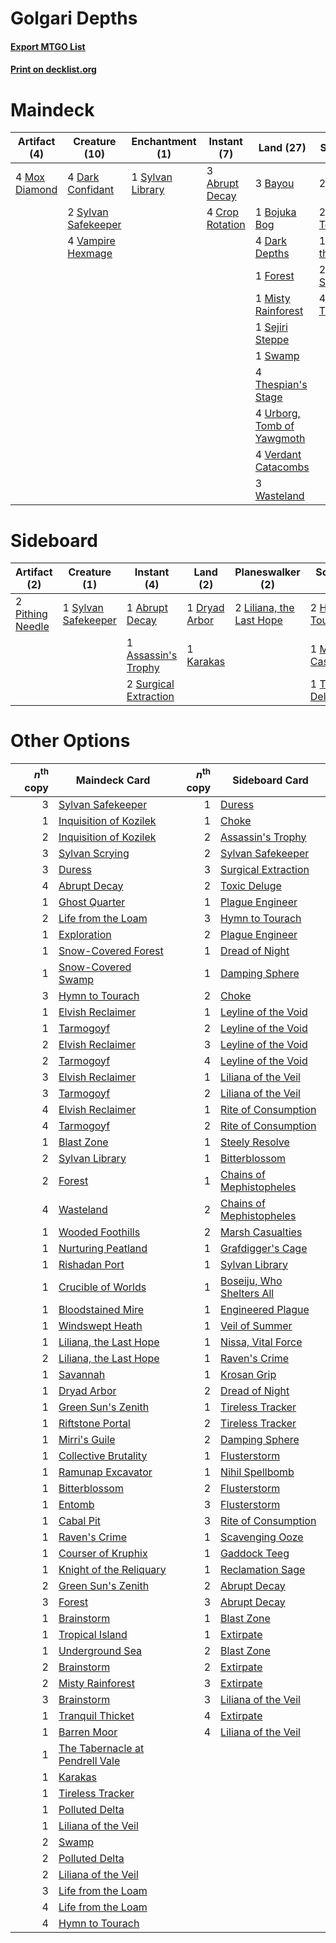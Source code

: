 # Golgari Depths

#### [Export MTGO List](../collection/Golgari%20Depths/Golgari%20Depths.txt)
#### [Print on decklist.org](http://decklist.org/?deckmain=3%09Abrupt%20Decay%0A3%09Bayou%0A1%09Bojuka%20Bog%0A4%09Crop%20Rotation%0A4%09Dark%20Confidant%0A4%09Dark%20Depths%0A2%09Duress%0A1%09Forest%0A2%09Hymn%20to%20Tourach%0A1%09Life%20from%20the%20Loam%0A1%09Misty%20Rainforest%0A4%09Mox%20Diamond%0A1%09Sejiri%20Steppe%0A1%09Swamp%0A1%09Sylvan%20Library%0A2%09Sylvan%20Safekeeper%0A2%09Sylvan%20Scrying%0A4%09Thespian's%20Stage%0A4%09Thoughtseize%0A4%09Urborg,%20Tomb%20of%20Yawgmoth%0A4%09Vampire%20Hexmage%0A4%09Verdant%20Catacombs%0A3%09Wasteland&deckside=1%09Abrupt%20Decay%0A1%09Assassin's%20Trophy%0A1%09Dryad%20Arbor%0A2%09Hymn%20to%20Tourach%0A1%09Karakas%0A2%09Liliana,%20the%20Last%20Hope%0A1%09Marsh%20Casualties%0A2%09Pithing%20Needle%0A2%09Surgical%20Extraction%0A1%09Sylvan%20Safekeeper%0A1%09Toxic%20Deluge)
# Maindeck

|                                     Artifact (4)                                     |                                        Creature (10)                                         |                                     Enchantment (1)                                     |                                       Instant (7)                                        |                                              Land (27)                                              |                                         Sorcery (11)                                          |
|--------------------------------------------------------------------------------------|----------------------------------------------------------------------------------------------|-----------------------------------------------------------------------------------------|------------------------------------------------------------------------------------------|-----------------------------------------------------------------------------------------------------|-----------------------------------------------------------------------------------------------|
|4 [Mox Diamond](http://gatherer.wizards.com/Pages/Card/Details.aspx?multiverseid=5193)|4 [Dark Confidant](http://gatherer.wizards.com/Pages/Card/Details.aspx?multiverseid=397731)   |1 [Sylvan Library](http://gatherer.wizards.com/Pages/Card/Details.aspx?multiverseid=2240)|3 [Abrupt Decay](http://gatherer.wizards.com/Pages/Card/Details.aspx?multiverseid=456061) |3 [Bayou](http://gatherer.wizards.com/Pages/Card/Details.aspx?multiverseid=879)                      |2 [Duress](http://gatherer.wizards.com/Pages/Card/Details.aspx?multiverseid=14557)             |
|                                                                                      |2 [Sylvan Safekeeper](http://gatherer.wizards.com/Pages/Card/Details.aspx?multiverseid=389709)|                                                                                         |4 [Crop Rotation](http://gatherer.wizards.com/Pages/Card/Details.aspx?multiverseid=417430)|1 [Bojuka Bog](http://gatherer.wizards.com/Pages/Card/Details.aspx?multiverseid=376269)              |2 [Hymn to Tourach](http://gatherer.wizards.com/Pages/Card/Details.aspx?multiverseid=413634)   |
|                                                                                      |4 [Vampire Hexmage](http://gatherer.wizards.com/Pages/Card/Details.aspx?multiverseid=389735)  |                                                                                         |                                                                                          |4 [Dark Depths](http://gatherer.wizards.com/Pages/Card/Details.aspx?multiverseid=121155)             |1 [Life from the Loam](http://gatherer.wizards.com/Pages/Card/Details.aspx?multiverseid=338409)|
|                                                                                      |                                                                                              |                                                                                         |                                                                                          |1 [Forest](http://gatherer.wizards.com/Pages/Card/Details.aspx?multiverseid=439860)                  |2 [Sylvan Scrying](http://gatherer.wizards.com/Pages/Card/Details.aspx?multiverseid=130513)    |
|                                                                                      |                                                                                              |                                                                                         |                                                                                          |1 [Misty Rainforest](http://gatherer.wizards.com/Pages/Card/Details.aspx?multiverseid=405102)        |4 [Thoughtseize](http://gatherer.wizards.com/Pages/Card/Details.aspx?multiverseid=438676)      |
|                                                                                      |                                                                                              |                                                                                         |                                                                                          |1 [Sejiri Steppe](http://gatherer.wizards.com/Pages/Card/Details.aspx?multiverseid=243453)           |                                                                                               |
|                                                                                      |                                                                                              |                                                                                         |                                                                                          |1 [Swamp](http://gatherer.wizards.com/Pages/Card/Details.aspx?multiverseid=439858)                   |                                                                                               |
|                                                                                      |                                                                                              |                                                                                         |                                                                                          |4 [Thespian's Stage](http://gatherer.wizards.com/Pages/Card/Details.aspx?multiverseid=366353)        |                                                                                               |
|                                                                                      |                                                                                              |                                                                                         |                                                                                          |4 [Urborg, Tomb of Yawgmoth](http://gatherer.wizards.com/Pages/Card/Details.aspx?multiverseid=383425)|                                                                                               |
|                                                                                      |                                                                                              |                                                                                         |                                                                                          |4 [Verdant Catacombs](http://gatherer.wizards.com/Pages/Card/Details.aspx?multiverseid=405113)       |                                                                                               |
|                                                                                      |                                                                                              |                                                                                         |                                                                                          |3 [Wasteland](http://gatherer.wizards.com/Pages/Card/Details.aspx?multiverseid=413790)               |                                                                                               |


# Sideboard

|                                       Artifact (2)                                        |                                         Creature (1)                                         |                                          Instant (4)                                           |                                        Land (2)                                        |                                         Planeswalker (2)                                          |                                         Sorcery (4)                                         |
|-------------------------------------------------------------------------------------------|----------------------------------------------------------------------------------------------|------------------------------------------------------------------------------------------------|----------------------------------------------------------------------------------------|---------------------------------------------------------------------------------------------------|---------------------------------------------------------------------------------------------|
|2 [Pithing Needle](http://gatherer.wizards.com/Pages/Card/Details.aspx?multiverseid=129526)|1 [Sylvan Safekeeper](http://gatherer.wizards.com/Pages/Card/Details.aspx?multiverseid=389709)|1 [Abrupt Decay](http://gatherer.wizards.com/Pages/Card/Details.aspx?multiverseid=456061)       |1 [Dryad Arbor](http://gatherer.wizards.com/Pages/Card/Details.aspx?multiverseid=136196)|2 [Liliana, the Last Hope](http://gatherer.wizards.com/Pages/Card/Details.aspx?multiverseid=414388)|2 [Hymn to Tourach](http://gatherer.wizards.com/Pages/Card/Details.aspx?multiverseid=413634) |
|                                                                                           |                                                                                              |1 [Assassin's Trophy](http://gatherer.wizards.com/Pages/Card/Details.aspx?multiverseid=452902)  |1 [Karakas](http://gatherer.wizards.com/Pages/Card/Details.aspx?multiverseid=413782)    |                                                                                                   |1 [Marsh Casualties](http://gatherer.wizards.com/Pages/Card/Details.aspx?multiverseid=380238)|
|                                                                                           |                                                                                              |2 [Surgical Extraction](http://gatherer.wizards.com/Pages/Card/Details.aspx?multiverseid=397706)|                                                                                        |                                                                                                   |1 [Toxic Deluge](http://gatherer.wizards.com/Pages/Card/Details.aspx?multiverseid=376559)    |


# Other Options

|*n*<sup>th</sup> copy|                                             Maindeck Card                                              |*n*<sup>th</sup> copy|                                          Sideboard Card                                           |
|--------------------:|--------------------------------------------------------------------------------------------------------|--------------------:|---------------------------------------------------------------------------------------------------|
|                    3|[Sylvan Safekeeper](http://gatherer.wizards.com/Pages/Card/Details.aspx?multiverseid=389709)            |                    1|[Duress](http://gatherer.wizards.com/Pages/Card/Details.aspx?multiverseid=14557)                   |
|                    1|[Inquisition of Kozilek](http://gatherer.wizards.com/Pages/Card/Details.aspx?multiverseid=416897)       |                    1|[Choke](http://gatherer.wizards.com/Pages/Card/Details.aspx?multiverseid=45431)                    |
|                    2|[Inquisition of Kozilek](http://gatherer.wizards.com/Pages/Card/Details.aspx?multiverseid=416897)       |                    2|[Assassin's Trophy](http://gatherer.wizards.com/Pages/Card/Details.aspx?multiverseid=452902)       |
|                    3|[Sylvan Scrying](http://gatherer.wizards.com/Pages/Card/Details.aspx?multiverseid=130513)               |                    2|[Sylvan Safekeeper](http://gatherer.wizards.com/Pages/Card/Details.aspx?multiverseid=389709)       |
|                    3|[Duress](http://gatherer.wizards.com/Pages/Card/Details.aspx?multiverseid=14557)                        |                    3|[Surgical Extraction](http://gatherer.wizards.com/Pages/Card/Details.aspx?multiverseid=397706)     |
|                    4|[Abrupt Decay](http://gatherer.wizards.com/Pages/Card/Details.aspx?multiverseid=456061)                 |                    2|[Toxic Deluge](http://gatherer.wizards.com/Pages/Card/Details.aspx?multiverseid=376559)            |
|                    1|[Ghost Quarter](http://gatherer.wizards.com/Pages/Card/Details.aspx?multiverseid=389534)                |                    1|[Plague Engineer](http://gatherer.wizards.com/Pages/Card/Details.aspx?multiverseid=464049)         |
|                    2|[Life from the Loam](http://gatherer.wizards.com/Pages/Card/Details.aspx?multiverseid=338409)           |                    3|[Hymn to Tourach](http://gatherer.wizards.com/Pages/Card/Details.aspx?multiverseid=413634)         |
|                    1|[Exploration](http://gatherer.wizards.com/Pages/Card/Details.aspx?multiverseid=382262)                  |                    2|[Plague Engineer](http://gatherer.wizards.com/Pages/Card/Details.aspx?multiverseid=464049)         |
|                    1|[Snow-Covered Forest](http://gatherer.wizards.com/Pages/Card/Details.aspx?multiverseid=121192)          |                    1|[Dread of Night](http://gatherer.wizards.com/Pages/Card/Details.aspx?multiverseid=14580)           |
|                    1|[Snow-Covered Swamp](http://gatherer.wizards.com/Pages/Card/Details.aspx?multiverseid=121256)           |                    1|[Damping Sphere](http://gatherer.wizards.com/Pages/Card/Details.aspx?multiverseid=443101)          |
|                    3|[Hymn to Tourach](http://gatherer.wizards.com/Pages/Card/Details.aspx?multiverseid=413634)              |                    2|[Choke](http://gatherer.wizards.com/Pages/Card/Details.aspx?multiverseid=45431)                    |
|                    1|[Elvish Reclaimer](http://gatherer.wizards.com/Pages/Card/Details.aspx?multiverseid=466923)             |                    1|[Leyline of the Void](http://gatherer.wizards.com/Pages/Card/Details.aspx?multiverseid=107682)     |
|                    1|[Tarmogoyf](http://gatherer.wizards.com/Pages/Card/Details.aspx?multiverseid=136142)                    |                    2|[Leyline of the Void](http://gatherer.wizards.com/Pages/Card/Details.aspx?multiverseid=107682)     |
|                    2|[Elvish Reclaimer](http://gatherer.wizards.com/Pages/Card/Details.aspx?multiverseid=466923)             |                    3|[Leyline of the Void](http://gatherer.wizards.com/Pages/Card/Details.aspx?multiverseid=107682)     |
|                    2|[Tarmogoyf](http://gatherer.wizards.com/Pages/Card/Details.aspx?multiverseid=136142)                    |                    4|[Leyline of the Void](http://gatherer.wizards.com/Pages/Card/Details.aspx?multiverseid=107682)     |
|                    3|[Elvish Reclaimer](http://gatherer.wizards.com/Pages/Card/Details.aspx?multiverseid=466923)             |                    1|[Liliana of the Veil](http://gatherer.wizards.com/Pages/Card/Details.aspx?multiverseid=235597)     |
|                    3|[Tarmogoyf](http://gatherer.wizards.com/Pages/Card/Details.aspx?multiverseid=136142)                    |                    2|[Liliana of the Veil](http://gatherer.wizards.com/Pages/Card/Details.aspx?multiverseid=235597)     |
|                    4|[Elvish Reclaimer](http://gatherer.wizards.com/Pages/Card/Details.aspx?multiverseid=466923)             |                    1|[Rite of Consumption](http://gatherer.wizards.com/Pages/Card/Details.aspx?multiverseid=159400)     |
|                    4|[Tarmogoyf](http://gatherer.wizards.com/Pages/Card/Details.aspx?multiverseid=136142)                    |                    2|[Rite of Consumption](http://gatherer.wizards.com/Pages/Card/Details.aspx?multiverseid=159400)     |
|                    1|[Blast Zone](http://gatherer.wizards.com/Pages/Card/Details.aspx?multiverseid=461171)                   |                    1|[Steely Resolve](http://gatherer.wizards.com/Pages/Card/Details.aspx?multiverseid=40130)           |
|                    2|[Sylvan Library](http://gatherer.wizards.com/Pages/Card/Details.aspx?multiverseid=2240)                 |                    1|[Bitterblossom](http://gatherer.wizards.com/Pages/Card/Details.aspx?multiverseid=397701)           |
|                    2|[Forest](http://gatherer.wizards.com/Pages/Card/Details.aspx?multiverseid=439860)                       |                    1|[Chains of Mephistopheles](http://gatherer.wizards.com/Pages/Card/Details.aspx?multiverseid=1431)  |
|                    4|[Wasteland](http://gatherer.wizards.com/Pages/Card/Details.aspx?multiverseid=413790)                    |                    2|[Chains of Mephistopheles](http://gatherer.wizards.com/Pages/Card/Details.aspx?multiverseid=1431)  |
|                    1|[Wooded Foothills](http://gatherer.wizards.com/Pages/Card/Details.aspx?multiverseid=405116)             |                    2|[Marsh Casualties](http://gatherer.wizards.com/Pages/Card/Details.aspx?multiverseid=380238)        |
|                    1|[Nurturing Peatland](http://gatherer.wizards.com/Pages/Card/Details.aspx?multiverseid=464192)           |                    1|[Grafdigger's Cage](http://gatherer.wizards.com/Pages/Card/Details.aspx?multiverseid=278452)       |
|                    1|[Rishadan Port](http://gatherer.wizards.com/Pages/Card/Details.aspx?multiverseid=442235)                |                    1|[Sylvan Library](http://gatherer.wizards.com/Pages/Card/Details.aspx?multiverseid=2240)            |
|                    1|[Crucible of Worlds](http://gatherer.wizards.com/Pages/Card/Details.aspx?multiverseid=129480)           |                    1|[Boseiju, Who Shelters All](http://gatherer.wizards.com/Pages/Card/Details.aspx?multiverseid=75305)|
|                    1|[Bloodstained Mire](http://gatherer.wizards.com/Pages/Card/Details.aspx?multiverseid=405094)            |                    1|[Engineered Plague](http://gatherer.wizards.com/Pages/Card/Details.aspx?multiverseid=13097)        |
|                    1|[Windswept Heath](http://gatherer.wizards.com/Pages/Card/Details.aspx?multiverseid=405115)              |                    1|[Veil of Summer](http://gatherer.wizards.com/Pages/Card/Details.aspx?multiverseid=466952)          |
|                    1|[Liliana, the Last Hope](http://gatherer.wizards.com/Pages/Card/Details.aspx?multiverseid=414388)       |                    1|[Nissa, Vital Force](http://gatherer.wizards.com/Pages/Card/Details.aspx?multiverseid=417736)      |
|                    2|[Liliana, the Last Hope](http://gatherer.wizards.com/Pages/Card/Details.aspx?multiverseid=414388)       |                    1|[Raven's Crime](http://gatherer.wizards.com/Pages/Card/Details.aspx?multiverseid=153487)           |
|                    1|[Savannah](http://gatherer.wizards.com/Pages/Card/Details.aspx?multiverseid=881)                        |                    1|[Krosan Grip](http://gatherer.wizards.com/Pages/Card/Details.aspx?multiverseid=376394)             |
|                    1|[Dryad Arbor](http://gatherer.wizards.com/Pages/Card/Details.aspx?multiverseid=136196)                  |                    2|[Dread of Night](http://gatherer.wizards.com/Pages/Card/Details.aspx?multiverseid=14580)           |
|                    1|[Green Sun's Zenith](http://gatherer.wizards.com/Pages/Card/Details.aspx?multiverseid=413711)           |                    1|[Tireless Tracker](http://gatherer.wizards.com/Pages/Card/Details.aspx?multiverseid=409997)        |
|                    1|[Riftstone Portal](http://gatherer.wizards.com/Pages/Card/Details.aspx?multiverseid=34398)              |                    2|[Tireless Tracker](http://gatherer.wizards.com/Pages/Card/Details.aspx?multiverseid=409997)        |
|                    1|[Mirri's Guile](http://gatherer.wizards.com/Pages/Card/Details.aspx?multiverseid=4770)                  |                    2|[Damping Sphere](http://gatherer.wizards.com/Pages/Card/Details.aspx?multiverseid=443101)          |
|                    1|[Collective Brutality](http://gatherer.wizards.com/Pages/Card/Details.aspx?multiverseid=414380)         |                    1|[Flusterstorm](http://gatherer.wizards.com/Pages/Card/Details.aspx?multiverseid=228255)            |
|                    1|[Ramunap Excavator](http://gatherer.wizards.com/Pages/Card/Details.aspx?multiverseid=430818)            |                    1|[Nihil Spellbomb](http://gatherer.wizards.com/Pages/Card/Details.aspx?multiverseid=442215)         |
|                    1|[Bitterblossom](http://gatherer.wizards.com/Pages/Card/Details.aspx?multiverseid=397701)                |                    2|[Flusterstorm](http://gatherer.wizards.com/Pages/Card/Details.aspx?multiverseid=228255)            |
|                    1|[Entomb](http://gatherer.wizards.com/Pages/Card/Details.aspx?multiverseid=413629)                       |                    3|[Flusterstorm](http://gatherer.wizards.com/Pages/Card/Details.aspx?multiverseid=228255)            |
|                    1|[Cabal Pit](http://gatherer.wizards.com/Pages/Card/Details.aspx?multiverseid=29904)                     |                    3|[Rite of Consumption](http://gatherer.wizards.com/Pages/Card/Details.aspx?multiverseid=159400)     |
|                    1|[Raven's Crime](http://gatherer.wizards.com/Pages/Card/Details.aspx?multiverseid=153487)                |                    1|[Scavenging Ooze](http://gatherer.wizards.com/Pages/Card/Details.aspx?multiverseid=420783)         |
|                    1|[Courser of Kruphix](http://gatherer.wizards.com/Pages/Card/Details.aspx?multiverseid=442153)           |                    1|[Gaddock Teeg](http://gatherer.wizards.com/Pages/Card/Details.aspx?multiverseid=140188)            |
|                    1|[Knight of the Reliquary](http://gatherer.wizards.com/Pages/Card/Details.aspx?multiverseid=189145)      |                    1|[Reclamation Sage](http://gatherer.wizards.com/Pages/Card/Details.aspx?multiverseid=389651)        |
|                    2|[Green Sun's Zenith](http://gatherer.wizards.com/Pages/Card/Details.aspx?multiverseid=413711)           |                    2|[Abrupt Decay](http://gatherer.wizards.com/Pages/Card/Details.aspx?multiverseid=456061)            |
|                    3|[Forest](http://gatherer.wizards.com/Pages/Card/Details.aspx?multiverseid=439860)                       |                    3|[Abrupt Decay](http://gatherer.wizards.com/Pages/Card/Details.aspx?multiverseid=456061)            |
|                    1|[Brainstorm](http://gatherer.wizards.com/Pages/Card/Details.aspx?multiverseid=3897)                     |                    1|[Blast Zone](http://gatherer.wizards.com/Pages/Card/Details.aspx?multiverseid=461171)              |
|                    1|[Tropical Island](http://gatherer.wizards.com/Pages/Card/Details.aspx?multiverseid=884)                 |                    1|[Extirpate](http://gatherer.wizards.com/Pages/Card/Details.aspx?multiverseid=370384)               |
|                    1|[Underground Sea](http://gatherer.wizards.com/Pages/Card/Details.aspx?multiverseid=886)                 |                    2|[Blast Zone](http://gatherer.wizards.com/Pages/Card/Details.aspx?multiverseid=461171)              |
|                    2|[Brainstorm](http://gatherer.wizards.com/Pages/Card/Details.aspx?multiverseid=3897)                     |                    2|[Extirpate](http://gatherer.wizards.com/Pages/Card/Details.aspx?multiverseid=370384)               |
|                    2|[Misty Rainforest](http://gatherer.wizards.com/Pages/Card/Details.aspx?multiverseid=405102)             |                    3|[Extirpate](http://gatherer.wizards.com/Pages/Card/Details.aspx?multiverseid=370384)               |
|                    3|[Brainstorm](http://gatherer.wizards.com/Pages/Card/Details.aspx?multiverseid=3897)                     |                    3|[Liliana of the Veil](http://gatherer.wizards.com/Pages/Card/Details.aspx?multiverseid=235597)     |
|                    1|[Tranquil Thicket](http://gatherer.wizards.com/Pages/Card/Details.aspx?multiverseid=220494)             |                    4|[Extirpate](http://gatherer.wizards.com/Pages/Card/Details.aspx?multiverseid=370384)               |
|                    1|[Barren Moor](http://gatherer.wizards.com/Pages/Card/Details.aspx?multiverseid=220487)                  |                    4|[Liliana of the Veil](http://gatherer.wizards.com/Pages/Card/Details.aspx?multiverseid=235597)     |
|                    1|[The Tabernacle at Pendrell Vale](http://gatherer.wizards.com/Pages/Card/Details.aspx?multiverseid=1690)|                     |                                                                                                   |
|                    1|[Karakas](http://gatherer.wizards.com/Pages/Card/Details.aspx?multiverseid=413782)                      |                     |                                                                                                   |
|                    1|[Tireless Tracker](http://gatherer.wizards.com/Pages/Card/Details.aspx?multiverseid=409997)             |                     |                                                                                                   |
|                    1|[Polluted Delta](http://gatherer.wizards.com/Pages/Card/Details.aspx?multiverseid=405104)               |                     |                                                                                                   |
|                    1|[Liliana of the Veil](http://gatherer.wizards.com/Pages/Card/Details.aspx?multiverseid=235597)          |                     |                                                                                                   |
|                    2|[Swamp](http://gatherer.wizards.com/Pages/Card/Details.aspx?multiverseid=439858)                        |                     |                                                                                                   |
|                    2|[Polluted Delta](http://gatherer.wizards.com/Pages/Card/Details.aspx?multiverseid=405104)               |                     |                                                                                                   |
|                    2|[Liliana of the Veil](http://gatherer.wizards.com/Pages/Card/Details.aspx?multiverseid=235597)          |                     |                                                                                                   |
|                    3|[Life from the Loam](http://gatherer.wizards.com/Pages/Card/Details.aspx?multiverseid=338409)           |                     |                                                                                                   |
|                    4|[Life from the Loam](http://gatherer.wizards.com/Pages/Card/Details.aspx?multiverseid=338409)           |                     |                                                                                                   |
|                    4|[Hymn to Tourach](http://gatherer.wizards.com/Pages/Card/Details.aspx?multiverseid=413634)              |                     |                                                                                                   |

